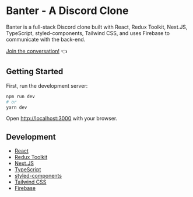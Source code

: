 # Banter - A Discord Clone

Banter is a full-stack Discord clone built with React, Redux Toolkit, Next.JS, TypeScript, styled-components, Tailwind CSS, and uses Firebase to communicate with the back-end.

[Join the conversation!](https://banter-kappa.vercel.app/) 👈

## Getting Started

First, run the development server:

```bash
npm run dev
# or
yarn dev
```

Open [http://localhost:3000](http://localhost:3000) with your browser.

## Development

- [React](https://reactjs.org/)
- [Redux Toolkit](https://redux-toolkit.js.org/)
- [Next.JS](https://nextjs.org/)
- [TypeScript](https://www.typescriptlang.org/)
- [styled-components](https://styled-components.com/)
- [Tailwind CSS](https://tailwindcss.com/)
- [Firebase](https://firebase.google.com/)
